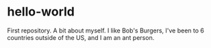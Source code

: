 # hello-world
First repository.
A bit about myself. I like Bob's Burgers, I've been to 6 countries outside of the US, and I am an ant person.
